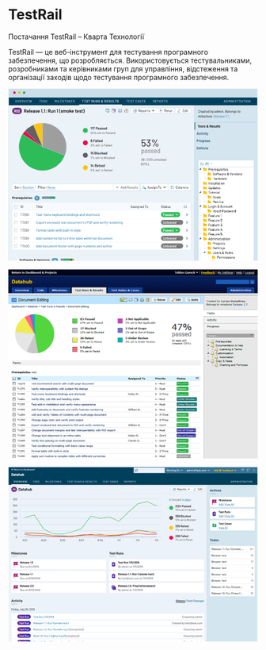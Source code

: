 # TestRail

Постачання TestRail – Кварта Технології

TestRail — це веб-інструмент для тестування програмного забезпечення, що розробляється. Використовується тестувальниками, розробниками та керівниками груп для управління, відстеження та організації заходів щодо тестування програмного забезпечення.

![img](https://github.com/RomanPravdiuk/TestRail/blob/main/TestRail1.png)

![img](https://github.com/RomanPravdiuk/TestRail/blob/main/TestRail2.png)

![img](https://github.com/RomanPravdiuk/TestRail/blob/main/TestRail3.png)

